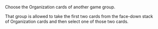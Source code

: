 Choose the Organization cards of another game group.

That group is allowed to take the first two cards from the face-down stack of Organization cards and then select one of those two cards.
